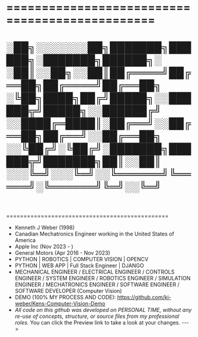 ===============================================
===============================================
░██╗░░░░░░░██╗███████╗██████╗░███████╗██████╗░
░██║░░██╗░░██║██╔════╝██╔══██╗██╔════╝██╔══██╗
░╚██╗████╗██╔╝█████╗░░██████╦╝█████╗░░██████╔╝
░░████╔═████║░██╔══╝░░██╔══██╗██╔══╝░░██╔══██╗
░░╚██╔╝░╚██╔╝░███████╗██████╦╝███████╗██║░░██║
░░░╚═╝░░░╚═╝░░╚══════╝╚═════╝░╚══════╝╚═╝░░╚═╝    
===============================================
===============================================
- Kenneth J Weber (1998)
- Canadian Mechatronics Engineer working in the United States of America
- Apple Inc (Nov 2023 -    )
- General Motors (Apr 2016 - Nov 2023)
- PYTHON | ROBOTICS  |  COMPUTER VISION  |  OPENCV 
- PYTHON | WEB APP   |  Full Stack Engineer | DJANGO
- MECHANICAL ENGINEER / ELECTRICAL ENGINEER / CONTROLS ENGINEER / SYSTEM ENGINEER / ROBOTICS ENGINEER / SIMULATION ENGINEER / MECHATRONICS ENGINEER / SOFTWARE ENGINEER / SOFTWARE DEVELOPER (Computer Vision)
- DEMO (100% MY PROCESS AND CODE): https://github.com/kj-weber/Kens-Computer-Vision-Demo
- *All code on this github was developed on PERSONAL TIME, without any re-use of concepts, structure, or source files from my professional roles.*
You can click the Preview link to take a look at your changes.
--->
